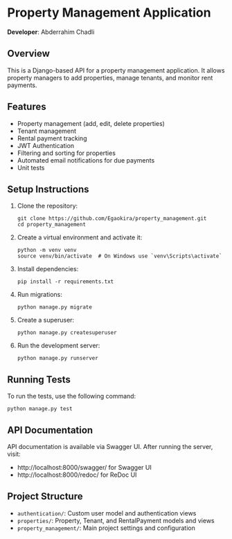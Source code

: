 
 # Property Management Application
**Developer**: Abderrahim Chadli
## Overview
This is a Django-based API for a property management application. It allows property managers to add properties, manage tenants, and monitor rent payments.

## Features
- Property management (add, edit, delete properties)
- Tenant management
- Rental payment tracking
- JWT Authentication
- Filtering and sorting for properties
- Automated email notifications for due payments 
- Unit tests

## Setup Instructions

1. Clone the repository:
   ```
   git clone https://github.com/Egaokira/property_management.git
   cd property_management
   ```

2. Create a virtual environment and activate it:
   ```
   python -m venv venv
   source venv/bin/activate  # On Windows use `venv\Scripts\activate`
   ```

3. Install dependencies:
   ```
   pip install -r requirements.txt
   ```

4. Run migrations:
   ```
   python manage.py migrate
   ```

5. Create a superuser:
   ```
   python manage.py createsuperuser
   ```

6. Run the development server:
   ```
   python manage.py runserver
   ```

## Running Tests
To run the tests, use the following command:
```
python manage.py test
```

## API Documentation
API documentation is available via Swagger UI. After running the server, visit:
- http://localhost:8000/swagger/ for Swagger UI
- http://localhost:8000/redoc/ for ReDoc UI

## Project Structure
- `authentication/`: Custom user model and authentication views
- `properties/`: Property, Tenant, and RentalPayment models and views
- `property_management/`: Main project settings and configuration
